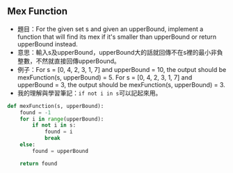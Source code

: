 ## Mex Function
* 題目：For the given set s and given an upperBound, implement a function that will find its mex if it's smaller than upperBound or return upperBound instead.
* 意思：輸入s及upperBound，upperBound大的話就回傳不在s裡的最小非負整數，不然就直接回傳upperBound。
* 例子：For s = [0, 4, 2, 3, 1, 7] and upperBound = 10, the output should be mexFunction(s, upperBound) = 5. For s = [0, 4, 2, 3, 1, 7] and upperBound = 3, the output should be mexFunction(s, upperBound) = 3.
* 我的理解與學習筆記：```if not i in s```可以記起來用。

```Python
def mexFunction(s, upperBound):
    found = -1
    for i in range(upperBound):
        if not i in s:
            found = i
            break
    else:
        found = upperBound

    return found
```
